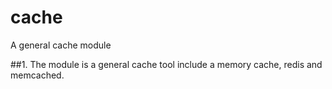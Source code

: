 # cache
A general cache module

##1. The module is a general cache tool include a memory cache, redis and memcached.
